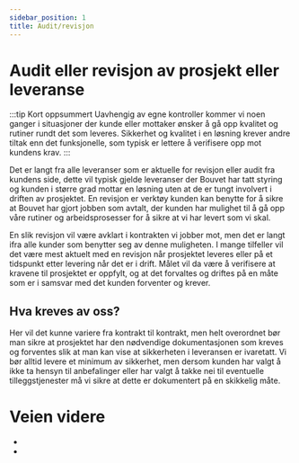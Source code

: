 ```yaml
---
sidebar_position: 1
title: Audit/revisjon
---
```


# Audit eller revisjon av prosjekt eller leveranse
:::tip Kort oppsummert
Uavhengig av egne kontroller kommer vi noen ganger i situasjoner der kunde eller mottaker ønsker å gå opp kvalitet og rutiner rundt det som leveres. Sikkerhet og kvalitet i en løsning krever andre tiltak enn det funksjonelle, som typisk er lettere å verifisere opp mot kundens krav. 
:::

Det er langt fra alle leveranser som er aktuelle for revisjon eller audit fra kundens side, dette vil typisk gjelde leveranser der Bouvet har tatt styring og kunden i større grad mottar en løsning uten at de er tungt involvert i driften av prosjektet. En revisjon er verktøy kunden kan benytte for å sikre at Bouvet har gjort jobben som avtalt, der kunden har mulighet til å gå opp våre rutiner og arbeidsprosesser for å sikre at vi har levert som vi skal. 

En slik revisjon vil være avklart i kontrakten vi jobber mot, men det er langt ifra alle kunder som benytter seg av denne muligheten. I mange tilfeller vil det være mest aktuelt med en revisjon når prosjektet leveres eller på et tidspunkt etter levering når det er i drift. Målet vil da være å verifisere at kravene til prosjektet er oppfylt, og at det forvaltes og driftes på en måte som er i samsvar med det kunden forventer og krever.

## Hva kreves av oss? 
Her vil det kunne variere fra kontrakt til kontrakt, men helt overordnet bør man sikre at prosjektet har den nødvendige dokumentasjonen som kreves og forventes slik at man kan vise at sikkerheten i leveransen er ivaretatt. Vi bør alltid levere et minimum av sikkerhet, men dersom kunden har valgt å ikke ta hensyn til anbefalinger eller har valgt å takke nei til eventuelle tilleggstjenester må vi sikre at dette er dokumentert på en skikkelig måte.

# Veien videre
* 
* 